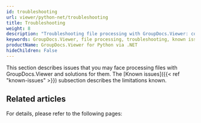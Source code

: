 ```yaml
---
id: troubleshooting
url: viewer/python-net/troubleshooting
title: Troubleshooting
weight: 8
description: "Troubleshooting file processing with GroupDocs.Viewer: common issues and solutions are detailed here."
keywords: GroupDocs.Viewer, file processing, troubleshooting, known issues, limitations, document viewing, errors
productName: GroupDocs.Viewer for Python via .NET
hideChildren: False
---
```

This section describes issues that you may face processing files with GroupDocs.Viewer and solutions for them. The [Known issues]({{< ref "known-issues" >}}) subsection describes the limitations known.

## Related articles

For details, please refer to the following pages:

